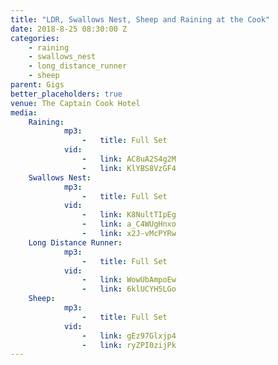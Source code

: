 ```yaml
---
title: "LDR, Swallows Nest, Sheep and Raining at the Cook"
date: 2018-8-25 08:30:00 Z
categories:
    - raining
    - swallows_nest
    - long_distance_runner
    - sheep
parent: Gigs
better_placeholders: true
venue: The Captain Cook Hotel
media:
    Raining:
            mp3:
                -   title: Full Set
            vid:
                -   link: AC8uA2S4g2M
                -   link: KlYBS8VzGF4
    Swallows Nest:
            mp3:
                -   title: Full Set
            vid:
                -   link: K8NultTIpEg
                -   link: a_C4WUgHnxo
                -   link: x2J-vMcPYRw
    Long Distance Runner:
            mp3:
                -   title: Full Set
            vid:
                -   link: WowUbAmpoEw
                -   link: 6klUCYH5LGo
    Sheep:
            mp3:
                -   title: Full Set
            vid:
                -   link: gEz97Glxjp4
                -   link: ryZPI0zijPk
---
```

